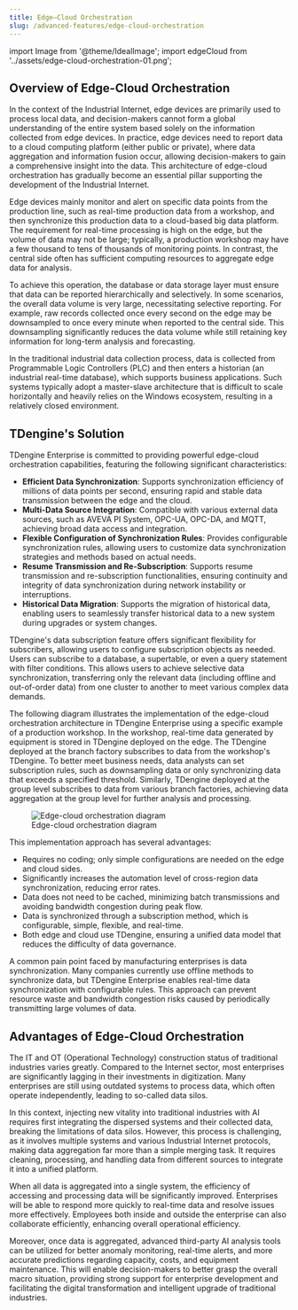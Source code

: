 ```yaml
---
title: Edge–Cloud Orchestration
slug: /advanced-features/edge-cloud-orchestration
---
```


import Image from '@theme/IdealImage';
import edgeCloud from '../assets/edge-cloud-orchestration-01.png';

## Overview of Edge-Cloud Orchestration

In the context of the Industrial Internet, edge devices are primarily used to process local data, and decision-makers cannot form a global understanding of the entire system based solely on the information collected from edge devices. In practice, edge devices need to report data to a cloud computing platform (either public or private), where data aggregation and information fusion occur, allowing decision-makers to gain a comprehensive insight into the data. This architecture of edge-cloud orchestration has gradually become an essential pillar supporting the development of the Industrial Internet.

Edge devices mainly monitor and alert on specific data points from the production line, such as real-time production data from a workshop, and then synchronize this production data to a cloud-based big data platform. The requirement for real-time processing is high on the edge, but the volume of data may not be large; typically, a production workshop may have a few thousand to tens of thousands of monitoring points. In contrast, the central side often has sufficient computing resources to aggregate edge data for analysis.

To achieve this operation, the database or data storage layer must ensure that data can be reported hierarchically and selectively. In some scenarios, the overall data volume is very large, necessitating selective reporting. For example, raw records collected once every second on the edge may be downsampled to once every minute when reported to the central side. This downsampling significantly reduces the data volume while still retaining key information for long-term analysis and forecasting.

In the traditional industrial data collection process, data is collected from Programmable Logic Controllers (PLC) and then enters a historian (an industrial real-time database), which supports business applications. Such systems typically adopt a master-slave architecture that is difficult to scale horizontally and heavily relies on the Windows ecosystem, resulting in a relatively closed environment.

## TDengine's Solution

TDengine Enterprise is committed to providing powerful edge-cloud orchestration capabilities, featuring the following significant characteristics:

- **Efficient Data Synchronization**: Supports synchronization efficiency of millions of data points per second, ensuring rapid and stable data transmission between the edge and the cloud.
- **Multi-Data Source Integration**: Compatible with various external data sources, such as AVEVA PI System, OPC-UA, OPC-DA, and MQTT, achieving broad data access and integration.
- **Flexible Configuration of Synchronization Rules**: Provides configurable synchronization rules, allowing users to customize data synchronization strategies and methods based on actual needs.
- **Resume Transmission and Re-Subscription**: Supports resume transmission and re-subscription functionalities, ensuring continuity and integrity of data synchronization during network instability or interruptions.
- **Historical Data Migration**: Supports the migration of historical data, enabling users to seamlessly transfer historical data to a new system during upgrades or system changes.

TDengine's data subscription feature offers significant flexibility for subscribers, allowing users to configure subscription objects as needed. Users can subscribe to a database, a supertable, or even a query statement with filter conditions. This allows users to achieve selective data synchronization, transferring only the relevant data (including offline and out-of-order data) from one cluster to another to meet various complex data demands.

The following diagram illustrates the implementation of the edge-cloud orchestration architecture in TDengine Enterprise using a specific example of a production workshop. In the workshop, real-time data generated by equipment is stored in TDengine deployed on the edge. The TDengine deployed at the branch factory subscribes to data from the workshop's TDengine. To better meet business needs, data analysts can set subscription rules, such as downsampling data or only synchronizing data that exceeds a specified threshold. Similarly, TDengine deployed at the group level subscribes to data from various branch factories, achieving data aggregation at the group level for further analysis and processing.

<figure>
<Image img={edgeCloud} alt="Edge-cloud orchestration diagram"/>
<figcaption>Edge-cloud orchestration diagram</figcaption>
</figure>

This implementation approach has several advantages:

- Requires no coding; only simple configurations are needed on the edge and cloud sides.
- Significantly increases the automation level of cross-region data synchronization, reducing error rates.
- Data does not need to be cached, minimizing batch transmissions and avoiding bandwidth congestion during peak flow.
- Data is synchronized through a subscription method, which is configurable, simple, flexible, and real-time.
- Both edge and cloud use TDengine, ensuring a unified data model that reduces the difficulty of data governance.

A common pain point faced by manufacturing enterprises is data synchronization. Many companies currently use offline methods to synchronize data, but TDengine Enterprise enables real-time data synchronization with configurable rules. This approach can prevent resource waste and bandwidth congestion risks caused by periodically transmitting large volumes of data.

## Advantages of Edge-Cloud Orchestration

The IT and OT (Operational Technology) construction status of traditional industries varies greatly. Compared to the Internet sector, most enterprises are significantly lagging in their investments in digitization. Many enterprises are still using outdated systems to process data, which often operate independently, leading to so-called data silos.

In this context, injecting new vitality into traditional industries with AI requires first integrating the dispersed systems and their collected data, breaking the limitations of data silos. However, this process is challenging, as it involves multiple systems and various Industrial Internet protocols, making data aggregation far more than a simple merging task. It requires cleaning, processing, and handling data from different sources to integrate it into a unified platform.

When all data is aggregated into a single system, the efficiency of accessing and processing data will be significantly improved. Enterprises will be able to respond more quickly to real-time data and resolve issues more effectively. Employees both inside and outside the enterprise can also collaborate efficiently, enhancing overall operational efficiency.

Moreover, once data is aggregated, advanced third-party AI analysis tools can be utilized for better anomaly monitoring, real-time alerts, and more accurate predictions regarding capacity, costs, and equipment maintenance. This will enable decision-makers to better grasp the overall macro situation, providing strong support for enterprise development and facilitating the digital transformation and intelligent upgrade of traditional industries.
